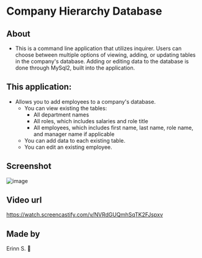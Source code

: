# Company Hierarchy Database

## About
* This is a command line application that utilizes inquirer. Users can choose between multiple options of viewing, adding, or updating tables in the company's database. Adding or editing data to the database is done through MySql2, built into the application.

## This application:
* Allows you to add employees to a company's database.
    * You can view existing the tables:
        * All department names
        * All roles, which includes salaries and role title
        * All employees, which includes first name, last name, role name, and manager name if applicable
    * You can add data to each existing table.
    * You can edit an existing employee.

## Screenshot
![image](https://user-images.githubusercontent.com/90404513/150794773-8bb82b8d-3614-488c-91fb-079c2c3308bf.png)


## Video url
https://watch.screencastify.com/v/NVRdGUQmhSqTK2FJspxv

## Made by
Erinn S. 💋
